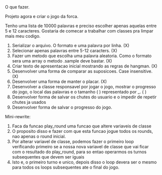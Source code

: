 O que fazer.

Projeto agora e criar o jogo da forca.

Tenho uma lista de 10000 palavras e preciso escolher apenas aquelas entre 5 e 12
caracteres. Gostaria de comecar a trabalhar com classes pra limpar mais meu codigo.

1. Serializar o arquivo. O formato e uma palavra por linha. (X)
2. Selecionar apenas palavras entre 5-12 caracters. (X)
3. Fazer um metodo que escolha uma palavra aleatoria. Como o formato sera uma array
o metodo .sample deve bastar. (X)
4. Criar texto de apresentacao inicial mostrando as regras de hangman. (X)
5. Desenvolver uma forma de comparar as suposicoes. Case insensitive. (X)
6. Desenvolver uma forma de manter o placar. (X)
7. Desenvolver a classe responsavel por jogar o jogo, mostrar o progresso do jogo, o local das palavras e o tamanho ( )
representado por _. ( )
8. Desenvolver forma de salvar os chutes do usuario e o impedir de repetir chutes ja usados 
8. Desenvolver forma de salvar o progresso do jogo.

Mini-rewrite:

1. Faca da funcao play_round uma funcao que altere variaveis de classe
2. O proposito disso e fazer com que esta funcao jogue todos os rounds, nao apenas o round inicial.
3. Por alterar variavel de classe, podemos fazer o primeiro loop verificando primeiro se a nossa nova variavel de classe que vai ficar com o resultado do play_round, para so entao operarmos os turnos subsequentes que devem ser iguais
4. Isto e, o primeiro turno e unico, depois disso o loop devera ser o mesmo para todos os loops subsequentes ate o final do jogo.
